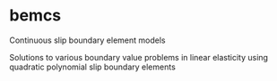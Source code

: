 # bemcs
Continuous slip boundary element models

Solutions to various boundary value problems in linear elasticity using quadratic polynomial slip boundary elements
